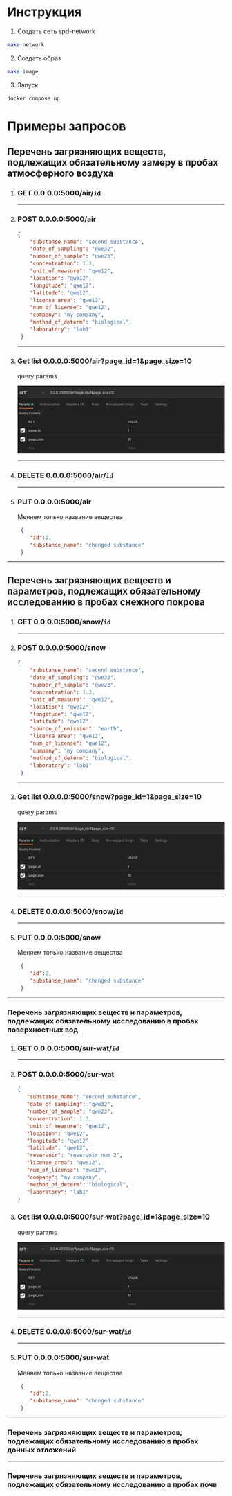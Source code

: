 # Инструкция

1. Создать сеть spd-network

```bash
make network
```

2. Создать образ

```bash
make image
```

3. Запуск

```bash
docker compose up
```

# Примеры запросов

## Перечень загрязняющих веществ, подлежащих обязательному замеру в пробах атмосферного воздуха

1. ### GET 0.0.0.0:5000/air/`id`

   ---

2. ### POST 0.0.0.0:5000/air

   ```json
   {
       "substanse_name": "second substance",
       "date_of_sampling": "qwe32",
       "number_of_sample": "qwe23",
       "concentration": 1.3,
       "unit_of_measure": "qwe12",
       "location": "qwe12",
       "longitude": "qwe12",
       "latitude": "qwe12",
       "license_area": "qwe12",
       "num_of_license": "qwe12",
       "company": "my company",
       "method_of_determ": "biological",
       "laboratory": "lab1"
    }
   ```

   ---

3. ### Get list 0.0.0.0:5000/air?page_id=1&page_size=10

   query params

   <img src="./static/get_list_air.png">

    ---

4. ### DELETE 0.0.0.0:5000/air/`id`

    ---

5. ### PUT 0.0.0.0:5000/air

    Меняем только название вещества

   ```json
    {
       "id":2,
       "substanse_name": "changed substance"
    }
   ```

---

## Перечень загрязняющих веществ и параметров, подлежащих обязательному исследованию в пробах снежного покрова

1. ### GET 0.0.0.0:5000/snow/`id`

   ---

2. ### POST 0.0.0.0:5000/snow

   ```json
   {
       "substanse_name": "second substance",
       "date_of_sampling": "qwe32",
       "number_of_sample": "qwe23",
       "concentration": 1.3,
       "unit_of_measure": "qwe12",
       "location": "qwe12",
       "longitude": "qwe12",
       "latitude": "qwe12",
       "source_of_emission": "earth",
       "license_area": "qwe12",
       "num_of_license": "qwe12",
       "company": "my company",
       "method_of_determ": "biological",
       "laboratory": "lab1"
    }
   ```

   ---

3. ### Get list 0.0.0.0:5000/snow?page_id=1&page_size=10

   query params

   <img src="./static/get_list_air.png">

    ---

4. ### DELETE 0.0.0.0:5000/snow/`id`

    ---

5. ### PUT 0.0.0.0:5000/snow

    Меняем только название вещества

   ```json
    {
       "id":2,
       "substanse_name": "changed substance"
    }
   ```

---

### Перечень загрязняющих веществ и параметров, подлежащих обязательному исследованию в пробах поверхностных вод

1. ### GET 0.0.0.0:5000/sur-wat/`id`

   ---

2. ### POST 0.0.0.0:5000/sur-wat

    ```json
   {
       "substanse_name": "second substance",
       "date_of_sampling": "qwe32",
       "number_of_sample": "qwe23",
       "concentration": 1.3,
       "unit_of_measure": "qwe12",
       "location": "qwe12",
       "longitude": "qwe12",
       "latitude": "qwe12",
       "reservoir": "reservoir num 2",
       "license_area": "qwe12",
       "num_of_license": "qwe12",
       "company": "my company",
       "method_of_determ": "biological",
       "laboratory": "lab1"
    }
   ```

3. ### Get list 0.0.0.0:5000/sur-wat?page_id=1&page_size=10

   query params

   <img src="./static/get_list_air.png">

    ---

4. ### DELETE 0.0.0.0:5000/sur-wat/`id`

    ---

5. ### PUT 0.0.0.0:5000/sur-wat

    Меняем только название вещества

   ```json
    {
       "id":2,
       "substanse_name": "changed substance"
    }
   ```

---

### Перечень загрязняющих веществ и параметров, подлежащих обязательному исследованию в пробах донных отложений

---

### Перечень загрязняющих веществ и параметров, подлежащих обязательному исследованию в пробах почв
